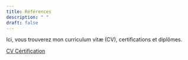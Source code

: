 ```yaml
---
title: Références
description: " "
draft: false
---
```


<p>Ici, vous trouverez mon curriculum vitæ (CV), certifications et diplômes. </p>

<div class="text-center btns-ref">
    <a class="button btn-more" href="{{ $.Site.BaseURL }}data/CV_BOINALI_Nadjididine.pdf" target="_blank">
        CV
    </a>
    <a class="button btn-more" href="{{ $.Site.BaseURL }}data/NadjidineBoinali-Certification_Cy-certificate.pdf" target="_blank">
        Cértification
    </a>
</div>